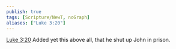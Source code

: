 ```yaml
---
publish: true
tags: [Scripture/NewT, noGraph]
aliases: ["Luke 3:20"]
---
```

[Luke 3:20](https://churchofjesuschrist.org/study/scriptures/nt/luke/3?lang=eng&id=p20#p20) Added yet this above all, that he shut up John in prison.
